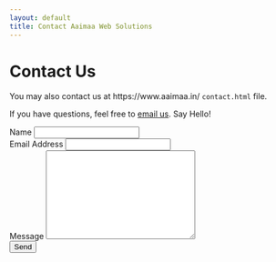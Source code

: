```yaml
---
layout: default
title: Contact Aaimaa Web Solutions
---
```


<div id="contact">
  <h1 class="pageTitle">Contact Us</h1>
  <div class="contactContent">
    <p class="intro">You may also contact us at https://www.aaimaa.in/ <code>contact.html</code> file.</p>
    <p>If you have questions, feel free to <a href="mailto:hello@aaimaa.in">email us</a>. Say Hello!</p>
  </div>
  <form action="http://formspree.io/hello@aaimaa.in" method="POST">
    <label for="name">Name</label>    
    <input type="text" id="name" name="name" class="full-width"><br>
    <label for="email">Email Address</label>
    <input type="email" id="email" name="_replyto" class="full-width"><br>
    <label for="message">Message</label>
    <textarea name="message" id="message" cols="30" rows="10" class="full-width"></textarea><br>
    <input type="submit" value="Send" class="button">
  </form>
</div>
